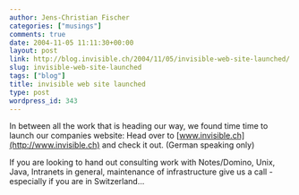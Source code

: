 ```yaml
---
author: Jens-Christian Fischer
categories: ["musings"]
comments: true
date: 2004-11-05 11:11:30+00:00
layout: post
link: http://blog.invisible.ch/2004/11/05/invisible-web-site-launched/
slug: invisible-web-site-launched
tags: ["blog"]
title: invisible web site launched
type: post
wordpress_id: 343
---
```


In between all the work that is heading our way, we found time time to launch our companies website: Head over to [www.invisible.ch](http://www.invisible.ch) and check it out. (German speaking only)

If you are looking to hand out consulting work with Notes/Domino, Unix, Java, Intranets in general, maintenance of infrastructure give us a call - especially if you are in Switzerland...
